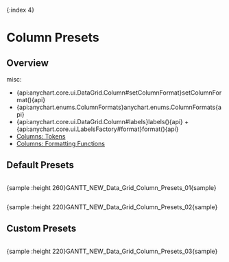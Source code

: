 {:index 4}
# Column Presets

## Overview

misc:

* {api:anychart.core.ui.DataGrid.Column#setColumnFormat}setColumnFormat(){api}
* {api:anychart.enums.ColumnFormats}anychart.enums.ColumnFormats{api}
* {api:anychart.core.ui.DataGrid.Column#labels}labels(){api} + {api:anychart.core.ui.LabelsFactory#format}format(){api}
* [Columns: Tokens](Columns#tokens)
* [Columns: Formatting Functions](Columns#formatting_functions)

## Default Presets

```

```

{sample :height 260}GANTT\_NEW\_Data\_Grid\_Column\_Presets\_01{sample}

```

```

{sample :height 220}GANTT\_NEW\_Data\_Grid\_Column\_Presets\_02{sample}

## Custom Presets

```

```

{sample :height 220}GANTT\_NEW\_Data\_Grid\_Column\_Presets\_03{sample}
